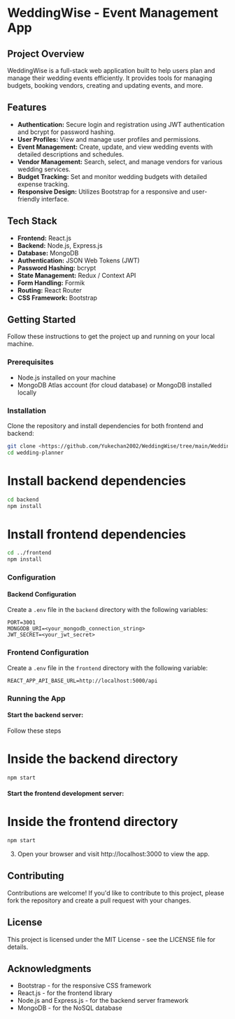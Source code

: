 # WeddingWise - Event Management App

## Project Overview
WeddingWise is a full-stack web application built to help users plan and manage their wedding events efficiently. It provides tools for managing budgets, booking vendors, creating and updating events, and more.

## Features
- **Authentication:** Secure login and registration using JWT authentication and bcrypt for password hashing.
- **User Profiles:** View and manage user profiles and permissions.
- **Event Management:** Create, update, and view wedding events with detailed descriptions and schedules.
- **Vendor Management:** Search, select, and manage vendors for various wedding services.
- **Budget Tracking:** Set and monitor wedding budgets with detailed expense tracking.
- **Responsive Design:** Utilizes Bootstrap for a responsive and user-friendly interface.

## Tech Stack
- **Frontend:** React.js
- **Backend:** Node.js, Express.js
- **Database:** MongoDB
- **Authentication:** JSON Web Tokens (JWT)
- **Password Hashing:** bcrypt
- **State Management:** Redux / Context API
- **Form Handling:** Formik
- **Routing:** React Router
- **CSS Framework:** Bootstrap

## Getting Started
Follow these instructions to get the project up and running on your local machine.

### Prerequisites
- Node.js installed on your machine
- MongoDB Atlas account (for cloud database) or MongoDB installed locally

### Installation

Clone the repository and install dependencies for both frontend and backend:

```bash
git clone <https://github.com/Yukechan2002/WeddingWise/tree/main/WeddingWise-FE>
cd wedding-planner
```

# Install backend dependencies
```bash
cd backend
npm install
```
# Install frontend dependencies
```bash
cd ../frontend
npm install
```


### Configuration

#### Backend Configuration

Create a `.env` file in the `backend` directory with the following variables:

```plaintext
PORT=3001
MONGODB_URI=<your_mongodb_connection_string>
JWT_SECRET=<your_jwt_secret>

```
### Frontend Configuration

Create a `.env` file in the `frontend` directory with the following variable:

```plaintext
REACT_APP_API_BASE_URL=http://localhost:5000/api 
```

### Running the App

#### Start the backend server:

Follow these steps


# Inside the backend directory
```bash
npm start
```
#### Start the frontend development server:



# Inside the frontend directory
```bash
npm start
```

3. Open your browser and visit http://localhost:3000 to view the app.

## Contributing

Contributions are welcome! If you'd like to contribute to this project, please fork the repository and create a pull request with your changes.

## License

This project is licensed under the MIT License - see the LICENSE file for details.

## Acknowledgments

- Bootstrap - for the responsive CSS framework
- React.js - for the frontend library
- Node.js and Express.js - for the backend server framework
- MongoDB - for the NoSQL database






